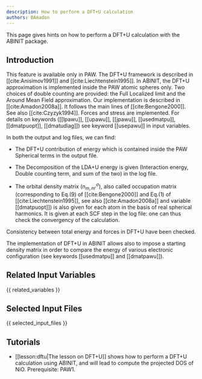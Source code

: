 ```yaml
---
description: How to perform a DFT+U calculation
authors: BAmadon
---
```

<!--- This is the source file for this topics. Can be edited. -->

This page gives hints on how to perform a DFT+U calculation with the ABINIT package.

## Introduction

This feature is available only in PAW. The DFT+U framework is described in
[[cite:Anisimov1991]] and [[cite:Liechtenstein1995]]. In ABINIT, the DFT+U
approximation is implemented inside the PAW atomic spheres only. Two choices
of double counting are provided: the Full Localized limit and the Around Mean
Field approximation. Our implementation is described in [[cite:Amadon2008a]].
It follows the main lines of [[cite:Bengone2000]]. See also
[[cite:Czyzyk1994]]. Forces and stress are implemented. For details on
keywords ([[lpawu]], [[upawu]], [[jpawu]], [[usedmatpu]], [[dmatpuopt]],
[[dmatudiag]]) see keyword [[usepawu]] in input variables.

In both the output and log files, we can find:

- The DFT+U contribution of energy which is contained inside the PAW
  Spherical terms in the output file.

- The Decomposition of the LDA+U energy is given (Interaction energy, Double
  counting term, and sum of the two) in the log file.

- The orbital density matrix ($n_{m,m'}^{\sigma}$), also called occupation
matrix (corresponding to Eq.(9) of [[cite:Bengone2000]] and Eq.(1) of
[[cite:Liechtenstein1995]], see also [[cite:Amadon2008a]] and variable
[[dmatpuopt]]) is also given for each atom in the basis of real spherical
harmonics. It is given at each SCF step in the log file: one can thus check
the convergency of the calculation.

Consistency between total energy and forces in DFT+U have been checked.

The implementation of DFT+U in ABINIT allows also to impose a starting density
matrix in order to compare the energy of various electronic configuration (see
keywords [[usedmatpu]] and [[dmatpawu]]).



## Related Input Variables

{{ related_variables }}

## Selected Input Files

{{ selected_input_files }}

## Tutorials

* [[lesson:dftu|The lesson on DFT+U]] shows how to perform a DFT+U calculation using ABINIT, and will lead to compute the projected DOS of NiO. Prerequisite: PAW1.

